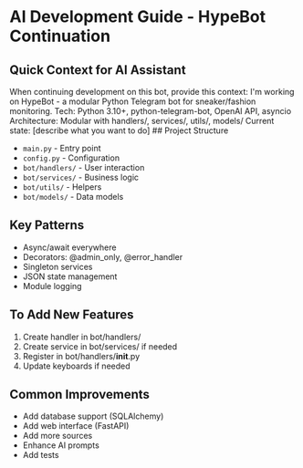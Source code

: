 # AI Development Guide - HypeBot Continuation

## Quick Context for AI Assistant

When continuing development on this bot, provide this context: I'm working on HypeBot - a modular Python Telegram bot for sneaker/fashion monitoring.
Tech: Python 3.10+, python-telegram-bot, OpenAI API, asyncio
Architecture: Modular with handlers/, services/, utils/, models/
Current state: [describe what you want to do] ## Project Structure
- `main.py` - Entry point
- `config.py` - Configuration
- `bot/handlers/` - User interaction
- `bot/services/` - Business logic
- `bot/utils/` - Helpers
- `bot/models/` - Data models

## Key Patterns
- Async/await everywhere
- Decorators: @admin_only, @error_handler
- Singleton services
- JSON state management
- Module logging

## To Add New Features
1. Create handler in bot/handlers/
2. Create service in bot/services/ if needed
3. Register in bot/handlers/__init__.py
4. Update keyboards if needed

## Common Improvements
- Add database support (SQLAlchemy)
- Add web interface (FastAPI)
- Add more sources
- Enhance AI prompts
- Add tests

